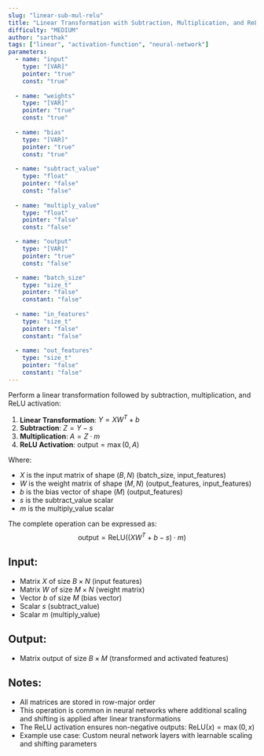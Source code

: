 ```yaml
---
slug: "linear-sub-mul-relu"
title: "Linear Transformation with Subtraction, Multiplication, and ReLU"
difficulty: "MEDIUM"
author: "sarthak"
tags: ["linear", "activation-function", "neural-network"]
parameters:
  - name: "input"
    type: "[VAR]"
    pointer: "true"
    const: "true"
  
  - name: "weights"
    type: "[VAR]"
    pointer: "true"
    const: "true"
    
  - name: "bias"
    type: "[VAR]"
    pointer: "true"
    const: "true"
    
  - name: "subtract_value"
    type: "float"
    pointer: "false"
    const: "false"
    
  - name: "multiply_value"
    type: "float"
    pointer: "false"
    const: "false"

  - name: "output"
    type: "[VAR]"
    pointer: "true"
    const: "false"

  - name: "batch_size" 
    type: "size_t"
    pointer: "false"
    constant: "false"
    
  - name: "in_features"
    type: "size_t"
    pointer: "false"
    constant: "false"
    
  - name: "out_features"
    type: "size_t"
    pointer: "false"
    constant: "false"
---
```


Perform a linear transformation followed by subtraction, multiplication, and ReLU activation:

1. **Linear Transformation**: $Y = XW^T + b$
2. **Subtraction**: $Z = Y - s$
3. **Multiplication**: $A = Z \cdot m$
4. **ReLU Activation**: $\text{output} = \max(0, A)$

Where:
- $X$ is the input matrix of shape $(B, N)$ (batch_size, input_features)
- $W$ is the weight matrix of shape $(M, N)$ (output_features, input_features)
- $b$ is the bias vector of shape $(M)$ (output_features)
- $s$ is the subtract_value scalar
- $m$ is the multiply_value scalar

The complete operation can be expressed as:
$$
\text{output} = \text{ReLU}((XW^T + b - s) \cdot m)
$$

## Input:
- Matrix $X$ of size $B \times N$ (input features)
- Matrix $W$ of size $M \times N$ (weight matrix)
- Vector $b$ of size $M$ (bias vector)
- Scalar $s$ (subtract_value)
- Scalar $m$ (multiply_value)

## Output:
- Matrix $\text{output}$ of size $B \times M$ (transformed and activated features)

## Notes:
- All matrices are stored in row-major order
- This operation is common in neural networks where additional scaling and shifting is applied after linear transformations
- The ReLU activation ensures non-negative outputs: $\text{ReLU}(x) = \max(0, x)$
- Example use case: Custom neural network layers with learnable scaling and shifting parameters 
